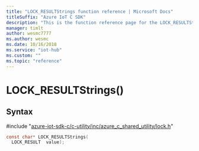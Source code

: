 ```yaml
---                             
title: "LOCK_RESULTStrings function reference | Microsoft Docs" 
titleSuffix: "Azure IoT C SDK"            
description: "This is the function reference page for the LOCK_RESULTStrings() function in the Azure IoT C SDK. This SDK is used with Azure IoT Hub and Azure IoT Hub Device Provisioning Service"            
manager: timlt                 
author: wesmc7777              
ms.author: wesmc               
ms.date: 10/16/2018                    
ms.service: "iot-hub"             
ms.custom: ""                
ms.topic: "reference"        
---                            
```


# LOCK_RESULTStrings()

## Syntax

\#include "[azure-iot-sdk-c/c-utility/inc/azure_c_shared_utility/lock.h](../lock-h.md)"  
```C
const char* LOCK_RESULTStrings(
  LOCK_RESULT  value);
```

